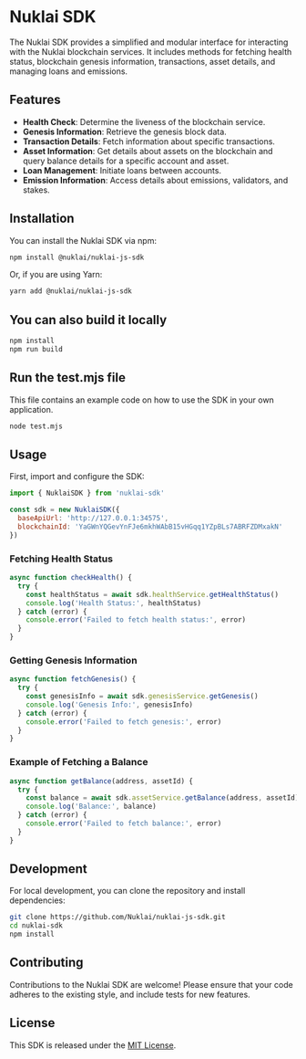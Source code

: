 # Nuklai SDK

The Nuklai SDK provides a simplified and modular interface for interacting with the Nuklai blockchain services. It includes methods for fetching health status, blockchain genesis information, transactions, asset details, and managing loans and emissions.

## Features

- **Health Check**: Determine the liveness of the blockchain service.
- **Genesis Information**: Retrieve the genesis block data.
- **Transaction Details**: Fetch information about specific transactions.
- **Asset Information**: Get details about assets on the blockchain and query balance details for a specific account and asset.
- **Loan Management**: Initiate loans between accounts.
- **Emission Information**: Access details about emissions, validators, and stakes.

## Installation

You can install the Nuklai SDK via npm:

```bash
npm install @nuklai/nuklai-js-sdk
```

Or, if you are using Yarn:

```bash
yarn add @nuklai/nuklai-js-sdk
```

## You can also build it locally

```bash
npm install
npm run build
```

## Run the test.mjs file

This file contains an example code on how to use the SDK in your own application.

```bash
node test.mjs
```

## Usage

First, import and configure the SDK:

```javascript
import { NuklaiSDK } from 'nuklai-sdk'

const sdk = new NuklaiSDK({
  baseApiUrl: 'http://127.0.0.1:34575',
  blockchainId: 'YaGWnYQGevYnFJe6mkhWAbB15vHGqq1YZpBLs7ABRFZDMxakN'
})
```

### Fetching Health Status

```javascript
async function checkHealth() {
  try {
    const healthStatus = await sdk.healthService.getHealthStatus()
    console.log('Health Status:', healthStatus)
  } catch (error) {
    console.error('Failed to fetch health status:', error)
  }
}
```

### Getting Genesis Information

```javascript
async function fetchGenesis() {
  try {
    const genesisInfo = await sdk.genesisService.getGenesis()
    console.log('Genesis Info:', genesisInfo)
  } catch (error) {
    console.error('Failed to fetch genesis:', error)
  }
}
```

### Example of Fetching a Balance

```javascript
async function getBalance(address, assetId) {
  try {
    const balance = await sdk.assetService.getBalance(address, assetId)
    console.log('Balance:', balance)
  } catch (error) {
    console.error('Failed to fetch balance:', error)
  }
}
```

## Development

For local development, you can clone the repository and install dependencies:

```bash
git clone https://github.com/Nuklai/nuklai-js-sdk.git
cd nuklai-sdk
npm install
```

## Contributing

Contributions to the Nuklai SDK are welcome! Please ensure that your code adheres to the existing style, and include tests for new features.

## License

This SDK is released under the [MIT License](LICENSE).
